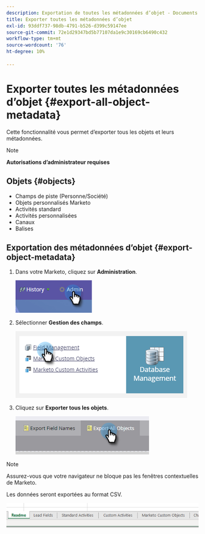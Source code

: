 ```yaml
---
description: Exportation de toutes les métadonnées d’objet - Documents Marketo - Documentation du produit
title: Exporter toutes les métadonnées d’objet
exl-id: 93ddf737-98db-4791-b526-d399c59147ee
source-git-commit: 72e1d29347bd5b77107da1e9c30169cb6490c432
workflow-type: tm+mt
source-wordcount: '76'
ht-degree: 10%

---
```


# Exporter toutes les métadonnées d’objet {#export-all-object-metadata}

Cette fonctionnalité vous permet d’exporter tous les objets et leurs métadonnées.

>[!NOTE]
>
>**Autorisations d’administrateur requises**

## Objets {#objects}

* Champs de piste (Personne/Société)
* Objets personnalisés Marketo
* Activités standard
* Activités personnalisées
* Canaux
* Balises

## Exportation des métadonnées d’objet {#export-object-metadata}

1. Dans votre Marketo, cliquez sur **Administration**.

   ![](assets/export-all-object-metadata-1.png)

1. Sélectionner **Gestion des champs**.

   ![](assets/export-all-object-metadata-2.png)

1. Cliquez sur **Exporter tous les objets**.

   ![](assets/export-all-object-metadata-3.png)

>[!NOTE]
>
>Assurez-vous que votre navigateur ne bloque pas les fenêtres contextuelles de Marketo.

Les données seront exportées au format CSV.

![](assets/export-all-object-metadata-4.png)
